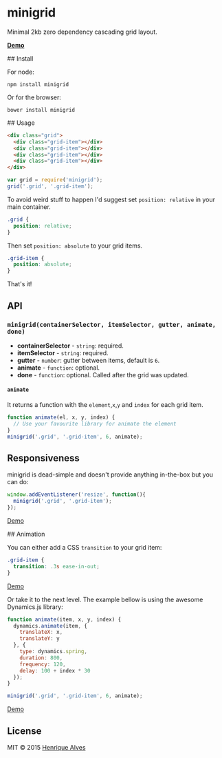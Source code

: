 # minigrid
Minimal 2kb zero dependency cascading grid layout.

**[Demo](http://henriquea.github.io/minigrid/)**

## Install

For node:

`npm install minigrid`

Or for the browser:

`bower install minigrid`

## Usage

```html
<div class="grid">
  <div class="grid-item"></div>
  <div class="grid-item"></div>
  <div class="grid-item"></div>
  <div class="grid-item"></div>
</div>
```

```js
var grid = require('minigrid');
grid('.grid', '.grid-item');
```

To avoid weird stuff to happen I'd suggest set `position: relative` in your main container.

```css
.grid {
  position: relative;
}
```

Then set `position: absolute` to your grid items.

```css
.grid-item {
  position: absolute;
}
```

That's it!

## API

### `minigrid(containerSelector, itemSelector, gutter, animate, done)`

- **containerSelector** - `string`: required.
- **itemSelector** - `string`: required.
- **gutter** - `number`: gutter between items, default is `6`.
- **animate** - `function`: optional.
- **done** - `function`: optional. Called after the grid was updated.

#### `animate`

It returns a function with the `element`,`x`,`y` and `index` for each grid item.

```js
function animate(el, x, y, index) {
  // Use your favourite library for animate the element
}
minigrid('.grid', '.grid-item', 6, animate);
```

## Responsiveness

minigrid is dead-simple and doesn't provide anything in-the-box but you can do:

```js
window.addEventListener('resize', function(){
  minigrid('.grid', '.grid-item');
});
```

[Demo](http://output.jsbin.com/maroda/1/)

## Animation

You can either add a CSS `transition` to your grid item:

```css
.grid-item {
  transition: .3s ease-in-out;
}
```

[Demo](http://output.jsbin.com/maroda/3/)

Or take it to the next level. The example bellow is using the awesome Dynamics.js library:

```js
function animate(item, x, y, index) {
  dynamics.animate(item, {
    translateX: x,
    translateY: y
  }, {
    type: dynamics.spring,
    duration: 800,
    frequency: 120,
    delay: 100 + index * 30
  });
}

minigrid('.grid', '.grid-item', 6, animate);
```
[Demo](http://output.jsbin.com/maroda/4/)

## License

MIT &copy; 2015 [Henrique Alves](http://twitter.com/healves82)